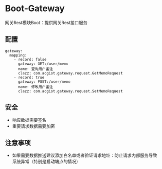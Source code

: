 # Boot-Gateway

网关Rest模块Boot：提供网关Rest接口服务

## 配置

```
gateway:
  mapping:
    - record: false
      gateway: GET:/user/memo
      name: 查询用户备注
      clazz: com.acgist.gateway.request.GetMemoRequest
    - record: true
      gateway: POST:/user/memo
      name: 修改用户备注
      clazz: com.acgist.gateway.request.SetMemoRequest
```

## 安全

* 响应数据需要签名
* 重要请求数据需要加密

## 注意事项

* 如果需要数据推送建议添加白名单或者验证请求地址：防止请求内部服务导致系统异常（特别是启动端点的情况）